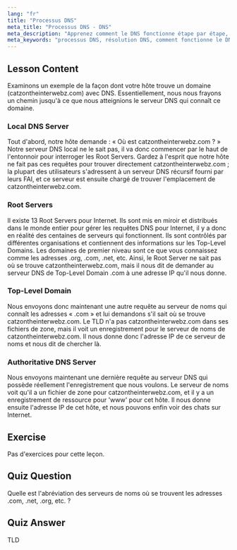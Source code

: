 ```yaml
---
lang: "fr"
title: "Processus DNS"
meta_title: "Processus DNS - DNS"
meta_description: "Apprenez comment le DNS fonctionne étape par étape, des serveurs racine au DNS faisant autorité. Comprenez le processus de résolution DNS pour les utilisateurs débutants et intermédiaires."
meta_keywords: "processus DNS, résolution DNS, comment fonctionne le DNS, tutoriel DNS, DNS pour débutants, DNS Linux, TLD, serveurs racine"
---
```


## Lesson Content

Examinons un exemple de la façon dont votre hôte trouve un domaine (catzontheinterwebz.com) avec DNS. Essentiellement, nous nous frayons un chemin jusqu'à ce que nous atteignions le serveur DNS qui connaît ce domaine.

### Local DNS Server

Tout d'abord, notre hôte demande : « Où est catzontheinterwebz.com ? » Notre serveur DNS local ne le sait pas, il va donc commencer par le haut de l'entonnoir pour interroger les Root Servers. Gardez à l'esprit que notre hôte ne fait pas ces requêtes pour trouver directement catzontheinterwebz.com ; la plupart des utilisateurs s'adressent à un serveur DNS récursif fourni par leurs FAI, et ce serveur est ensuite chargé de trouver l'emplacement de catzontheinterwebz.com.

### Root Servers

Il existe 13 Root Servers pour Internet. Ils sont mis en miroir et distribués dans le monde entier pour gérer les requêtes DNS pour Internet, il y a donc en réalité des centaines de serveurs qui fonctionnent. Ils sont contrôlés par différentes organisations et contiennent des informations sur les Top-Level Domains. Les domaines de premier niveau sont ce que vous connaissez comme les adresses .org, .com, .net, etc. Ainsi, le Root Server ne sait pas où se trouve catzontheinterwebz.com, mais il nous dit de demander au serveur DNS de Top-Level Domain .com à une adresse IP qu'il nous donne.

### Top-Level Domain

Nous envoyons donc maintenant une autre requête au serveur de noms qui connaît les adresses « .com » et lui demandons s'il sait où se trouve catzontheinterwebz.com. Le TLD n'a pas catzontheinterwebz.com dans ses fichiers de zone, mais il voit un enregistrement pour le serveur de noms de catzontheinterwebz.com. Il nous donne donc l'adresse IP de ce serveur de noms et nous dit de chercher là.

### Authoritative DNS Server

Nous envoyons maintenant une dernière requête au serveur DNS qui possède réellement l'enregistrement que nous voulons. Le serveur de noms voit qu'il a un fichier de zone pour catzontheinterwebz.com, et il y a un enregistrement de ressource pour 'www' pour cet hôte. Il nous donne ensuite l'adresse IP de cet hôte, et nous pouvons enfin voir des chats sur Internet.

## Exercise

Pas d'exercices pour cette leçon.

## Quiz Question

Quelle est l'abréviation des serveurs de noms où se trouvent les adresses .com, .net, .org, etc. ?

## Quiz Answer

TLD
